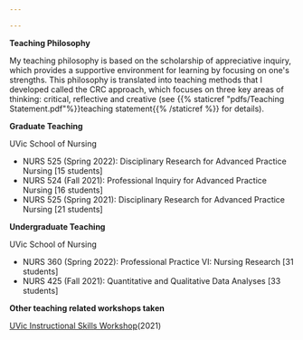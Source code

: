 ```yaml
---

---
```

**Teaching Philosophy**

My teaching philosophy is based on the scholarship of appreciative inquiry, which provides a supportive environment for learning by focusing on one's strengths. This philosophy is translated into teaching methods that I developed called the CRC approach, which focuses on three key areas of thinking: critical, reflective and creative (see {{% staticref "pdfs/Teaching Statement.pdf"%}}teaching statement{{% /staticref %}} for details). 

**Graduate Teaching**

UVic School of Nursing
- NURS 525 (Spring 2022): Disciplinary Research for Advanced Practice Nursing [15 students]
- NURS 524 (Fall 2021): Professional Inquiry for Advanced Practice Nursing [16 students]
- NURS 525 (Spring 2021): Disciplinary Research for Advanced Practice Nursing [21 students]

**Undergraduate Teaching**

UVic School of Nursing
- NURS 360 (Spring 2022): Professional Practice VI: Nursing Research [31 students] 
- NURS 425 (Fall 2021): Quantitative and Qualitative Data Analyses [33 students]

**Other teaching related workshops taken**

[UVic Instructional Skills Workshop](https://onlineacademiccommunity.uvic.ca/TeachAnywhere/2021/04/28/instructional-skills-workshop/)(2021)


